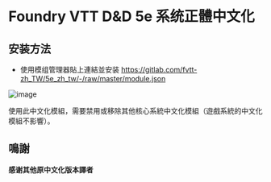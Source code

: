 # Foundry VTT D&D 5e 系统正體中文化

## 安装方法
- 使用模组管理器貼上連結並安装 https://gitlab.com/fvtt-zh_TW/5e_zh_tw/-/raw/master/module.json

![image](https://gitlab.com/fvtt-zh_TW/5e_zh_tw/-/raw/master/image.png)

使用此中文化模組，需要禁用或移除其他核心系統中文化模組（遊戲系統的中文化模組不影響）。

## 鳴謝
**感谢其他原中文化版本譯者**
